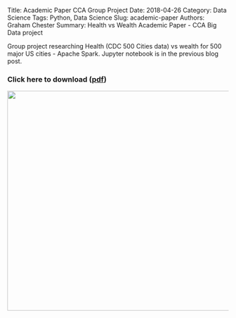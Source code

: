 Title: Academic Paper CCA Group Project
Date: 2018-04-26
Category: Data Science
Tags: Python, Data Science
Slug: academic-paper
Authors: Graham Chester
Summary: Health vs Wealth Academic Paper - CCA Big Data project

Group project researching Health (CDC 500 Cities data) vs wealth for 500 major US cities - Apache Spark. Jupyter notebook is in the previous blog post.

### Click here to download ([pdf](/pdfs/CCA_Project_Final_Report.pdf))

<img src="/pdfs/CCA_Project_Final_Report.pdf" width="600" height="500"/><br><br>
